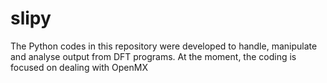 # slipy

The Python codes in this repository were developed to handle, manipulate and analyse output from DFT programs. 
At the moment, the coding is focused on dealing with OpenMX
